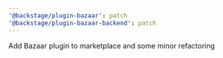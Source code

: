 ```yaml
---
'@backstage/plugin-bazaar': patch
'@backstage/plugin-bazaar-backend': patch
---
```


Add Bazaar plugin to marketplace and some minor refactoring
